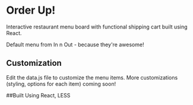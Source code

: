 # Order Up!

Interactive restaurant menu board with functional shipping cart built using React. 

Default menu from In n Out - because they're awesome!

## Customization

Edit the data.js file to customize the menu items.
More customizations (styling, options for each item) coming soon!

##Built Using
React, LESS